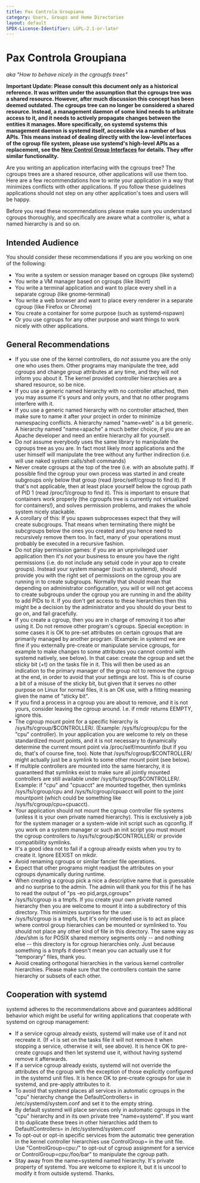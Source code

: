 ```yaml
---
title: Pax Controla Groupiana
category: Users, Groups and Home Directories
layout: default
SPDX-License-Identifier: LGPL-2.1-or-later
---
```


# Pax Controla Groupiana

_aka "How to behave nicely in the cgroupfs trees"_

**Important Update: Please consult this document only as a historical reference.
It was written under the assumption that the cgroups tree was a shared resource.
However, after much discussion this concept has been deemed outdated.
The cgroups tree can no longer be considered a shared resource.
Instead, a management daemon of some kind needs to arbitrate access to it, and it needs to actively propagate changes between the entities it manages.
More specifically, on systemd systems this management daemon is systemd itself, accessible via a number of bus APIs.
This means instead of dealing directly with the low-level interfaces of the cgroup file system, please use systemd's high-level APIs as a replacement, see the
[New Control Group Interfaces](/CONTROL_GROUP_INTERFACE)
for details. They offer similar functionality.**

Are you writing an application interfacing with the cgroups tree?
The cgroups trees are a shared resource, other applications will use them too.
Here are a few recommendations how to write your application in a way that minimizes conflicts with other applications.
If you follow these guidelines applications should not step on any other application's toes and users will be happy.

Before you read these recommendations please make sure you understand cgroups thoroughly,
and specifically are aware what a controller is, what a named hierarchy is and so on.

## Intended Audience

You should consider these recommendations if you are you working on one of the following:

- You write a system or session manager based on cgroups (like systemd)
- You write a VM manager based on cgroups (like libvirt)
- You write a terminal application and want to place every shell in a separate cgroup (like gnome-terminal)
- You write a web browser and want to place every renderer in a separate cgroup (like Firefox or Chrome)
- You create a container for some purpose (such as systemd-nspawn)
- Or you use cgroups for any other purpose and want things to work nicely with other applications.

## General Recommendations

- If you use one of the kernel controllers, do _not_ assume you are the only one who uses them.
  Other programs may manipulate the tree, add cgroups and change group attributes at any time, and they will not inform you about it.
  The kernel provided controller hierarchies are a shared resource, so be nice.
- If you use a generic named hierarchy with no controller attached, then you may assume it's yours and only yours, and that no other programs interfere with it.
- If you use a generic named hierarchy with no controller attached, then make sure to name it after your project in order to minimize namespacing conflicts.
  A hierarchy named "name=web" is a bit generic.
  A hierarchy named "name=apache" a much better choice, if you are an Apache developer and need an entire hierarchy all for yourself.
- Do _not_ assume everybody uses the same library to manipulate the cgroups tree as you are.
  In fact most likely most applications and the user himself will manipulate the tree without any further indirection (i.e. will use naked system calls/shell commands)
- Never create cgroups at the top of the tree (i.e. with an absolute path).
  If possible find the cgroup your own process was started in and create subgroups only below that group (read /proc/self/cgroup to find it).
  If that's not applicable, then at least place yourself below the cgroup path of PID 1 (read /proc/1/cgroup to find it).
  This is important to ensure that containers work properly (the cgroupfs tree is currently not virtualized for containers!), and solves permission problems, and makes the whole system nicely stackable.
- A corollary of this: If you spawn subprocesses expect that they will create subcgroups.
  That means when terminating there might be subcgroups below the ones you created and you hence need to recursively remove them too.
  In fact, many of your operations must probably be executed in a recursive fashion.
- Do not play permission games: if you are an unprivileged user application then it's _not_ your business to ensure you have the right permissions
  (i.e. do not include any setuid code in your app to create groups).
  Instead your system manager (such as systemd),
  should provide you with the right set of permissions on the cgroup you are running in to create subgroups.
  Normally that should mean that depending on administrator configuration, you will or will not get access to create subgroups under the cgroup you are running in and the ability to add PIDs to it.
  If you don't get access to these hierarchies then this might be a decision by the administrator and you should do your best to go on, and fail gracefully.
- If you create a cgroup, then you are in charge of removing it too after using it.
  Do not remove other program's cgroups.
  Special exception: in some cases it is OK to pre-set attributes on certain cgroups that are primarily managed by another program.
  (Example: in systemd we are fine if you externally pre-create or manipulate service cgroups, for example to make changes to some attributes you cannot control with systemd natively, see below).
  In that case: create the cgroup and set the sticky bit (+t) on the tasks file in it.
  This will then be used as an indication to the primary manager of the group not to remove the cgroup at the end, in order to avoid that your settings are lost.
  This is of course a bit of a misuse of the sticky bit, but given that it serves no other purpose on Linux for normal files, it is an OK use, with a fitting meaning given the name of "sticky bit".
- If you find a process in a cgroup you are about to remove, and it is not yours, consider leaving the cgroup around.
  I.e. if rmdir returns EEMPTY, ignore this.
- The cgroup mount point for a specific hierarchy is /sys/fs/cgroup/$CONTROLLER/.
  (Example: /sys/fs/cgroup/cpu for the "cpu" controller).
  In your application you are welcome to rely on these standardized mount points,
  and it is not necessary to dynamically determine the current mount point via /proc/self/mountinfo (but if you do, that's of course fine, too).
  Note that /sys/fs/cgroup/$CONTROLLER/ might actually just be a symlink to some other mount point (see below).
- If multiple controllers are mounted into the same hierarchy, it is guaranteed that symlinks exist to make sure all jointly mounted controllers are still available under /sys/fs/cgroup/$CONTROLLER/.
  Example: if "cpu" and "cpuacct" are mounted together, then symlinks /sys/fs/cgroup/cpu and /sys/fs/cgroup/cpuacct will point to the joint mountpoint (which could be something like /sys/fs/cgroup/cpu+cpuacct).
- Your application should not mount the cgroup controller file systems (unless it is your own private named hierarchy).
  This is exclusively a job for the system manager or a system-wide init script such as cgconfig.
  If you work on a system manager or such an init script you must mount the cgroup controllers to /sys/fs/cgroup/$CONTROLLER/ or provide compatibility symlinks.
- It's a good idea not to fail if a cgroup already exists when you try to create it.
  Ignore EEXIST on mkdir.
- Avoid renaming cgroups or similar fancier file operations.
- Expect that other programs might readjust the attributes on your cgroups dynamically during runtime.
- When creating a cgroup pick a nice a descriptive name that is guessable and no surprise to the admin.
  The admin will thank you for this if he has to read the output of "ps -eo pid,args,cgroups"
- /sys/fs/cgroup is a tmpfs. If you create your own private named hierarchy then you are welcome to mount it into a subdirectory of this directory.
  This minimizes surprises for the user.
- /sys/fs/cgroup is a tmpfs, but it's only intended use is to act as place where control group hierarchies can be mounted or symlinked to.
  You should not place any other kind of file in this directory.
  The same way as /dev/shm is for POSIX shared memory segments only -- and nothing else -- this directory is for cgroup hierarchies only.
  Just because something is a tmpfs it doesn't mean you can actually use it for "temporary" files, thank you.
- Avoid creating orthogonal hierarchies in the various kernel controller hierarchies.
  Please make sure that the controllers contain the same hierarchy or subsets of each other.

## Cooperation with systemd

systemd adheres to the recommendations above and guarantees additional behavior which might be useful for writing applications that cooperate with systemd on cgroup management:

- If a service cgroup already exists, systemd will make use of it and not recreate it.
  (If +t is set on the tasks file it will not remove it when stopping a service, otherwise it will, see above).
  It is hence OK to pre-create cgroups and then let systemd use it, without having systemd remove it afterwards.
- If a service cgroup already exists, systemd will not override the attributes of the cgroup with the exception of those explicitly configured in the systemd unit files.
  It is hence OK to pre-create cgroups for use in systemd, and pre-apply attributes to it.
- To avoid that systemd places all services in automatic cgroups in the "cpu" hierarchy change the DefaultControllers= in /etc/systemd/system.conf and set it to the empty string.
- By default systemd will place services only in automatic cgroups in the "cpu" hierarchy and in its own private tree "name=systemd".
  If you want it to duplicate these trees in other hierarchies add them to DefaultControllers= in /etc/systemd/system.conf
- To opt-out or opt-in specific services from the automatic tree generation in the kernel controller hierarchies use ControlGroup= in the unit file.
  Use "ControlGroup=cpu:/" to opt-out of cgroup assignment for a service or ControlGroup=cpu:/foo/bar" to manipulate the cgroup path.
- Stay away from the name=systemd named hierarchy.
  It's private property of systemd.
  You are welcome to explore it, but it is uncool to modify it from outside systemd.
Thanks.
